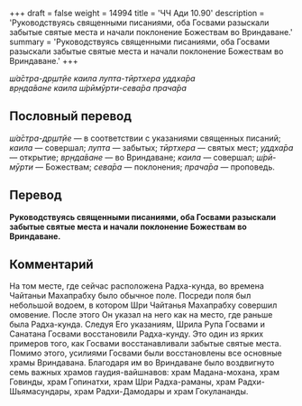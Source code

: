 +++
draft = false
weight = 14994
title = 'ЧЧ Ади 10.90'
description = 'Руководствуясь священными писаниями, оба Госвами разыскали забытые святые места и начали поклонение Божествам во Вриндаване.'
summary = 'Руководствуясь священными писаниями, оба Госвами разыскали забытые святые места и начали поклонение Божествам во Вриндаване.'
+++

_ш́а̄стра-др̣шт̣йе каила лупта-тӣртхера уддха̄ра  
вр̣нда̄ване каила ш́рӣмӯрти-сева̄ра прача̄ра_

## Пословный перевод

_ш́а̄стра_\-_др̣шт̣йе_ — в соответствии с указаниями священных писаний; _каила_ — совершал; _лупта_ — забытых; _тӣртхера_ — святых мест; _уддха̄ра_ — открытие; _вр̣нда̄ване_ — во Вриндаване; _каила_ — совершал; _ш́рӣ_\-_мӯрти_ — Божествам; _сева̄ра_ — поклонения; _прача̄ра_ — проповедь.

## Перевод

**Руководствуясь священными писаниями, оба Госвами разыскали забытые святые места и начали поклонение Божествам во Вриндаване.**

## Комментарий

На том месте, где сейчас расположена Радха-кунда, во времена Чайтаньи Махапрабху было обычное поле. Посреди поля был небольшой водоем, в котором Шри Чайтанья Махапрабху совершил омовение. После этого Он указал на него как на место, где раньше была Радха-кунда. Следуя Его указаниям, Шрила Рупа Госвами и Санатана Госвами восстановили Радха-кунду. Это один из ярких примеров того, как Госвами восстанавливали забытые святые места. Помимо этого, усилиями Госвами были восстановлены все основные храмы Вриндавана. Благодаря им во Вриндаване было воздвигнуто семь важных храмов гаудия-вайшнавов: храм Мадана-мохана, храм Говинды, храм Гопинатхи, храм Шри Радха-раманы, храм Радхи-Шьямасундары, храм Радхи-Дамодары и храм Гокулананды.

